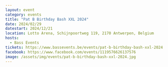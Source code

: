 ```yaml
---
layout: event
category: events
title: "Pat B Birthday Bash XXL 2024"
date: 2024/02/29
datestart: 2024/12/21
location: Lotto Arena, Schijnpoortweg 119, 2170 Antwerpen, Belgium
hosts:
  - Bass Events
tickets: https://www.bassevents.be/events/pat-b-birthday-bash-xxl-2024
facebook: https://www.facebook.com/events/1119576626137576
image: /assets/img/events/pat-b-birthday-bash-xxl-2024.jpg
---
```

